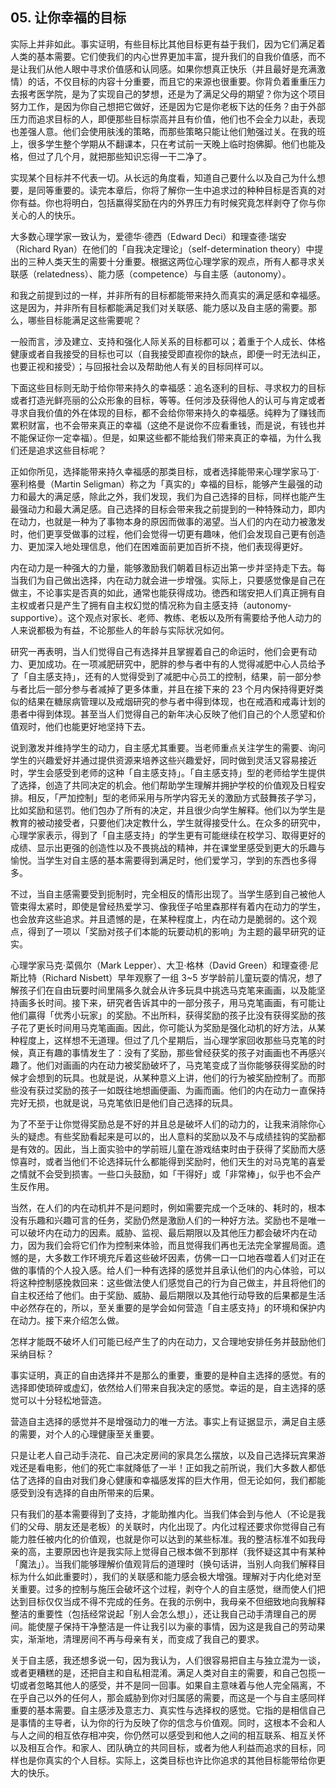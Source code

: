 ## 05. 让你幸福的目标

实际上并非如此。事实证明，有些目标比其他目标更有益于我们，因为它们满足着人类的基本需要。它们使我们的内心世界更加丰富，提升我们的自我价值感，而不是让我们从他人眼中寻求价值感和认同感。如果你想真正快乐（并且最好是充满激情）的话，不仅目标的内容十分重要，而且它的来源也很重要。你背负着重重压力去报考医学院，是为了实现自己的梦想，还是为了满足父母的期望？你为这个项目努力工作，是因为你自己想把它做好，还是因为它是你老板下达的任务？由于外部压力而追求目标的人，即便那些目标崇高并且有价值，他们也不会全力以赴，表现也差强人意。他们会使用肤浅的策略，而那些策略只能让他们勉强过关。在我的班上，很多学生整个学期从不翻课本，只在考试前一天晚上临时抱佛脚。他们也能及格，但过了几个月，就把那些知识忘得一干二净了。

实现某个目标并不代表一切。从长远的角度看，知道自己要什么以及自己为什么想要，是同等重要的。读完本章后，你将了解你一生中追求过的种种目标是否真的对你有益。你也将明白，包括嬴得奖励在内的外界压力有时候究竟怎样剥夺了你与你关心的人的快乐。

大多数心理学家一致认为，爱德华·德西（Edward Deci）和理查德·瑞安（Richard Ryan）在他们的「自我决定理论」（self-determination theory）中提出的三种人类天生的需要十分重要。根据这两位心理学家的观点，所有人都寻求关联感（relatedness）、能力感（competence）与自主感（autonomy）。

和我之前提到过的一样，并非所有的目标都能带来持久而真实的满足感和幸福感。这是因为，并非所有目标都能满足我们对关联感、能力感以及自主感的需要。那么，哪些目标能满足这些需要呢？

一般而言，涉及建立、支持和强化人际关系的目标都可以；着重于个人成长、体格健康或者自我接受的目标也可以（自我接受即直视你的缺点，即便一时无法纠正，也要正视和接受）；与回报社会以及帮助他人有关的目标同样可以。

下面这些目标则无助于给你带来持久的幸福感：追名逐利的目标、寻求权力的目标或者打造光鲜亮丽的公众形象的目标，等等。任何涉及获得他人的认可与肯定或者寻求自我价值的外在体现的目标，都不会给你带来持久的幸福感。纯粹为了赚钱而累积财富，也不会带来真正的幸福（这绝不是说你不应看重钱，而是说，有钱也并不能保证你一定幸福）。但是，如果这些都不能给我们带来真正的幸福，为什么我们还是追求这些目标呢？

正如你所见，选择能带来持久幸福感的那类目标，或者选择能带来心理学家马丁·塞利格曼（Martin Seligman）称之为「真实的」幸福的目标，能够产生最强的动力和最大的满足感，除此之外，我们发现，我们为自己选择的目标，同样也能产生最强动力和最大满足感。自己选择的目标会带来我之前提到的一种特殊动力，即内在动力，也就是一种为了事物本身的原因而做事的渴望。当人们的内在动力被激发时，他们更享受做事的过程，他们会觉得一切更有趣味，他们会发现自己更有创造力、更加深入地处理信息，他们在困难面前更加百折不挠，他们表现得更好。

内在动力是一种强大的力量，能够激励我们朝着目标迈出第一步并坚持走下去。每当我们为自己做出选择，内在动力就会进一步增强。实际上，只要感觉像是自己在做主，不论事实是否真的如此，通常也能获得成功。徳西和瑞安把人们真正拥有自主权或者只是产生了拥有自主权幻觉的情况称为自主感支持（autonomy-supportive）。这个观点对家长、老师、教练、老板以及所有需要给予他人动力的人来说都极为有益，不论那些人的年龄与实际状况如何。

研究一再表明，当人们觉得自己有选择并且掌握着自己的命运时，他们会更有动力、更加成功。在一项减肥研究中，肥胖的参与者中有的人觉得减肥中心人员给予了「自主感支持」，还有的人觉得受到了减肥中心员工的控制，结果，前一部分参与者比后一部分参与者减掉了更多体重，并且在接下来的 23 个月内保持得更好类似的结果在糖尿病管理以及戒烟研究的参与者中得到体现，也在戒酒和戒毒计划的患者中得到体现。甚至当人们觉得自己的新年决心反映了他们自己的个人愿望和价值观时，他们也能更好地坚持下去。

说到激发并维持学生的动力，自主感尤其重要。当老师重点关注学生的需要、询问学生的兴趣爱好并通过提供资源来培养这些兴趣爱好，同时做到灵活又容易接近时，学生会感受到老师的这种「自主感支持」。「自主感支持」型的老师给学生提供了选择，创造了共同决定的机会。他们帮助学生理解并拥护学校的价值观及日程安排。相反，「严加控制」型的老师采用与所学内容无关的激励方式鼓舞孩子学习，比如奖励和惩罚。他们包办了所有的决定，并且很少向学生解释。他们以为学生是教育的被动接受者，只要他们决定教什么，学生就得接受什么。在众多的研究中，心理学家表示，得到了「自主感支持」的学生更有可能继续在校学习、取得更好的成绩、显示出更强的创造性以及不畏挑战的精神，并在课堂里感受到更大的乐趣与愉悦。当学生对自主感的基本需要得到满足时，他们爱学习，学到的东西也多得多。

不过，当自主感需要受到扼制时，完全相反的情形出现了。当学生感到自己被他人管束得太紧时，即使是曾经热爱学习、像我侄子哈里森那样有着内在动力的学生，也会放弃这些追求。并且遗憾的是，在某种程度上，内在动力是脆弱的。这个观点，得到了一项以「奖励对孩子们本能的玩要动机的影响」为主题的最早研究的证实。

心理学家马克·菜佩尔（Mark Lepper）、大卫·格林（David Green）和理查德·尼斯比特（Richard Nisbett）早年观察了一组 3~5 岁学龄前儿童玩耍的情况，想了解孩子们在自由玩要时间里隔多久就会从许多玩具中挑选马克笔来画画，以及能坚持画多长时间。接下来，研究者告诉其中的一部分孩子，用马克笔画画，有可能让他们贏得「优秀小玩家」的奖励。不出所料，获得奖励的孩子比没有获得奖励的孩子花了更长时间用马克笔画画。因此，你可能认为奖励是强化动机的好方法，从某种程度上，这样想不无道理。但过了几个星期后，当心理学家回收那些马克笔的时候，真正有趣的事情发生了：没有了奖励，那些曾经获奖的孩子对画画也不再感兴趣了。他们对画画的内在动力被奖励破坏了，马克笔变成了当你能够获得奖励的时候才会想到的玩具。也就是说，从某种意义上讲，他们的行为被奖励控制了。而那些没有获过奖励的孩子一如既往地想画便画、为画而画。他们的内在动力ー直保持完好无损，也就是说，马克笔依旧是他们自己选择的玩具。

为了不至于让你觉得奖励总是不好的并且总是破坏人们的动力的，让我来消除你心头的疑虑。有些奖励看起来是可以的，出人意料的奖励以及不与成绩挂钩的奖励都是有效的。因此，当上面实验中的学前班儿童在游戏结束时由于获得了奖励而大感惊喜时，或者当他们不论选择玩什么都能得到奖励时，他们天生的对马克笔的喜爱之情就不会受到损害。一些口头鼓励，如「干得好」或「非常棒」，似乎也不会产生反作用。

当然，在人们的内在动机并不是问题时，例如需要完成一个乏味的、耗时的，根本没有乐趣和兴趣可言的任务，奖励仍然是激励人们的一种好方法。奖励也不是唯一可以破坏内在动力的因素。威胁、监视、最后期限以及其他压力都会破坏内在动力，因为我们会将它们作为控制来体验，而且觉得我们再也无法完全掌握局面。遗憾的是，大多数工作环境充斥着这些破坏因素，仿佛一口一口地吞噬着人们对正在做的事情的个人投入感。给人们一种有选择的感觉并且承认他们的内心体验，可以将这种控制感挽救回来：这些做法使人们感觉自己的行为自己做主，并且将他们的自主权还给了他们。由于奖励、威胁、最后期限以及其他行动导致的后果都是生活中必然存在的，所以，至关重要的是学会如何营造「自主感支持」的环境和保护内在动力。接下来介绍怎么做。

怎样才能既不破坏人们可能已经产生了的内在动力，又合理地安排任务并鼓励他们采纳目标？

事实证明，真正的自由选择并不是那么的重要，重要的是种自主选择的感觉。有的选择即使琐碎或虚幻，依然给人们带来自我决定的感觉。幸运的是，自主选择的感觉可以十分轻松地营造。

营造自主选择的感觉并不是增强动力的唯一方法。事实上有证据显示，满足自主感的需要，对个人的心理健康至关重要。

只是让老人自己动手浇花、自己决定房间的家具怎么摆放，以及自己选择玩宾果游戏还是看电影，他们的死亡率就降低了一半！正如我之前所说，我们大多数人都低估了选择的自由对我们身心健康和幸福感发挥的巨大作用，但无论如何，我们都能感受到没有选择的自由所带来的后果。

只有我们的基本需要得到了支持，才能助推内化。当我们体会到与他人（不论是我们的父母、朋友还是老板）的关联时，内化出现了。内化过程还要求你觉得自己有能力胜任被内化的价值观，也就是你可以达到的某些标准。我的整洁标准不如我母亲的高，主要原因也许是我实际上觉得自己根本做不到那样（我怀疑这其中有某种「魔法」）。当我们能够理解价值观背后的道理时（换句话讲，当别人向我们解释目标为什么如此重要时），我们的关联感和能力感会极大增强。理解对于内化绝对至关重要。过多的控制与施压会破坏这个过程，剥夺个人的自主感觉，继而使人们把达到目标仅仅当成不得不完成的任务。在我的示例中，我母亲不但细致地向我解释整洁的重要性（包括经常说起「别人会怎么想」），还让我自己动手清理自己的房间。能使屋子保持干净整洁是一件让我引以为豪的事情，因为这是我自己的劳动果实，渐渐地，清理房间不再与母亲有关，而变成了我自己的要求。

关于自主感，我还想多说一句，因为我认为，人们很容易把自主与独立混为一谈，或者更糟糕的是，还把自主和自私相混淆。满足人类对自主的需要，和自己包揽一切或者忽略其他人的感受，并不是同一回事。如果自主意味着与他人完全隔离，不在乎自己以外的任何人，那会威胁到你对归属感的需要，而这是一个与自主感同样重要的基本需要。自主感涉及意志力、真实性与选择权的感觉。它指的是相信自己是事情的主导者，认为你的行为反映了你的信念与价值观。同时，这根本不会和人与人之间的相互依存相冲突，你仍然可以感受到和他人之间的相互联系、相互关怀以及相互合作。和家人、团队确立的共同目标，或者为他人利益而追求的目标，同样也是你真实的个人目标。实际上，这类目标也许比你追求的其他目标能带给你更大的快乐。
